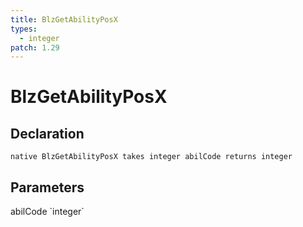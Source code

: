 ```yaml
---
title: BlzGetAbilityPosX
types:
  - integer
patch: 1.29
---
```


# BlzGetAbilityPosX

## Declaration

```
native BlzGetAbilityPosX takes integer abilCode returns integer
```

## Parameters
<dl>
  <dt>abilCode `integer`</dt>
  <dd></dd>
</dl>